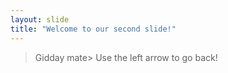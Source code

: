 ```yaml
---
layout: slide
title: "Welcome to our second slide!"
---
```

> Gidday mate>
Use the left arrow to go back!
